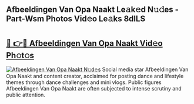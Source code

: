 ## Afbeeldingen Van Opa Naakt Le𝚊k𝚎d N𝚞𝚍es - Part-Wsm Photos Vid𝚎o Le𝚊ks 8dlLS

# <h2><a href="http://fb8e8p.evod.top/?m=Afbeeldingen+Van+Opa+Naakt">🔗 👉🔴 Afbeeldingen Van Opa Naakt Vid𝚎o Ph𝚘t𝚘s</a></h2>

[![Afbeeldingen Van Opa Naakt N𝚞d𝚎s](https://i.imgur.com/8V9OHl7.gif)](http://fb8e8p.evod.top/?m=Afbeeldingen+Van+Opa+Naakt)
Social media star Afbeeldingen Van Opa Naakt and content creator, acclaimed for posting dance and lifestyle themes through dance challenges and mini vlogs. Public figures Afbeeldingen Van Opa Naakt are often subjected to intense scrutiny and public attention. 
